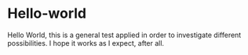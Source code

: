 # Hello-world

Hello World,
this is a general test applied in order to investigate different possibilities.
I hope it works as I expect, after all.
